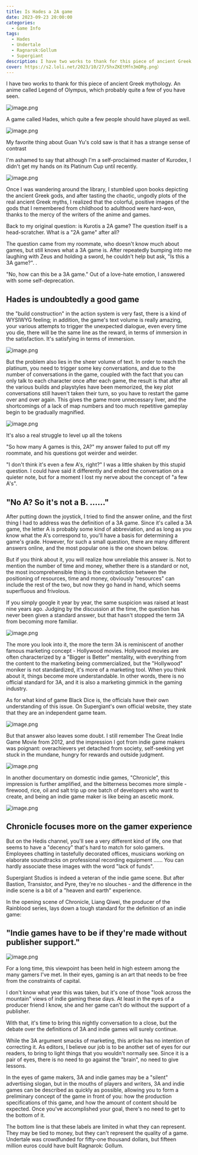 ```yaml
---
title: Is Hades a 2A game
date: 2023-09-23 20:00:00
categories:
  - Game Info
tags:
  - Hades
  - Undertale
  - Ragnarok:Gollum
  - Supergiant
description: I have two works to thank for this piece of ancient Greek mythology. An anime called Legend of Olympus, which probably quite a few of you have seen
cover: https://s2.loli.net/2023/10/27/5hxZKEtMfn3mDRg.png）
---
```


I have two works to thank for this piece of ancient Greek mythology. An anime called Legend of Olympus, which probably quite a few of you have seen.

![image.png](https://s2.loli.net/2023/10/27/bswR7oaPxq1UAJS.png)

A game called Hades, which quite a few people should have played as well.

![image.png](https://s2.loli.net/2023/10/27/5hxZKEtMfn3mDRg.png)

My favorite thing about Guan Yu's cold saw is that it has a strange sense of contrast

I'm ashamed to say that although I'm a self-proclaimed master of Kurodex, I didn't get my hands on its Platinum Cup until recently.

![image.png](https://s2.loli.net/2023/10/27/QHsgkqLTPMzUate.png)

Once I was wandering around the library, I stumbled upon books depicting the ancient Greek gods, and after tasting the chaotic, ungodly plots of the real ancient Greek myths, I realized that the colorful, positive images of the gods that I remembered from childhood to adulthood were hard-won, thanks to the mercy of the writers of the anime and games.

Back to my original question: is Kurotis a 2A game? The question itself is a head-scratcher. What is a "2A game" after all?

The question came from my roommate, who doesn't know much about games, but still knows what a 3A game is. After repeatedly bumping into me laughing with Zeus and holding a sword, he couldn't help but ask, "Is this a 3A game?". .

"No, how can this be a 3A game." Out of a love-hate emotion, I answered with some self-deprecation.


## Hades is undoubtedly a good game 

the "build construction" in the action system is very fast, there is a kind of WYSIWYG feeling; in addition, the game's text volume is really amazing, your various attempts to trigger the unexpected dialogue, even every time you die, there will be the same line as the reward, in terms of immersion in the satisfaction. It's satisfying in terms of immersion.

![image.png](https://s2.loli.net/2023/10/27/ewohk8B3U1aDIQS.png)

But the problem also lies in the sheer volume of text. In order to reach the platinum, you need to trigger some key conversations, and due to the number of conversations in the game, coupled with the fact that you can only talk to each character once after each game, the result is that after all the various builds and playstyles have been memorized, the key plot conversations still haven't taken their turn, so you have to restart the game over and over again. This gives the game more unnecessary liver, and the shortcomings of a lack of map numbers and too much repetitive gameplay begin to be gradually magnified.

![image.png](https://s2.loli.net/2023/10/27/JW4xMT5KEXjLVU2.png)

It's also a real struggle to level up all the tokens

"So how many A games is this, 2A?" my answer failed to put off my roommate, and his questions got weirder and weirder.

"I don't think it's even a few A's, right?" I was a little shaken by this stupid question. I could have said it differently and ended the conversation on a quieter note, but for a moment I lost my nerve about the concept of "a few A's".


## "No A? So it's not a B. ......"

After putting down the joystick, I tried to find the answer online, and the first thing I had to address was the definition of a 3A game. Since it's called a 3A game, the letter A is probably some kind of abbreviation, and as long as you know what the A's correspond to, you'll have a basis for determining a game's grade. However, for such a small question, there are many different answers online, and the most popular one is the one shown below.

But if you think about it, you will realize how unreliable this answer is. Not to mention the number of time and money, whether there is a standard or not, the most incomprehensible thing is the contradiction between the positioning of resources, time and money, obviously "resources" can include the rest of the two, but now they go hand in hand, which seems superfluous and frivolous.

If you simply google it year by year, the same suspicion was raised at least nine years ago. Judging by the discussion at the time, the question has never been given a standard answer, but that hasn't stopped the term 3A from becoming more familiar.

![image.png](https://s2.loli.net/2023/10/27/myul9xzVjMsehLA.png)

The more you look into it, the more the term 3A is reminiscent of another famous marketing concept - Hollywood movies. Hollywood movies are often characterized by a "Bigger is Better" mentality, with everything from the content to the marketing being commercialized, but the "Hollywood" moniker is not standardized, it's more of a marketing tool. When you think about it, things become more understandable. In other words, there is no official standard for 3A, and it is also a marketing gimmick in the gaming industry.

As for what kind of game Black Dice is, the officials have their own understanding of this issue. On Supergiant's own official website, they state that they are an independent game team.

![image.png](https://s2.loli.net/2023/10/27/SU4lG1wq7cnREva.png)

But that answer also leaves some doubt. I still remember The Great Indie Game Movie from 2012, and the impression I got from indie game makers was poignant: overachievers yet detached from society, self-seeking yet stuck in the mundane, hungry for rewards and outside judgment.

![image.png](https://s2.loli.net/2023/10/27/DJ1uzsNEheCiMpP.png)

In another documentary on domestic indie games, "Chronicle", this impression is further amplified, and the bitterness becomes more simple - firewood, rice, oil and salt trip up one batch of developers who want to create, and being an indie game maker is like being an ascetic monk.

![image.png](https://s2.loli.net/2023/10/27/7Gcek1wsxIqutWo.png)


## Chronicle focuses more on the gamer experience

But on the Hedis channel, you'll see a very different kind of life, one that seems to have a "decency" that's hard to match for solo gamers. Employees chatting in tastefully decorated offices, musicians working on elaborate soundtracks on professional recording equipment ...... You can hardly associate these images with the word "lack of funds".

Supergiant Studios is indeed a veteran of the indie game scene. But after Bastion, Transistor, and Pyre, they're no slouches - and the difference in the indie scene is a bit of a "heaven and earth" experience.

In the opening scene of Chronicle, Liang Qiwei, the producer of the Rainblood series, lays down a tough standard for the definition of an indie game:


## "Indie games have to be if they're made without publisher support."

![image.png](https://s2.loli.net/2023/10/27/lxw915ERONLHAyQ.png)

For a long time, this viewpoint has been held in high esteem among the many gamers I've met. In their eyes, gaming is an art that needs to be free from the constraints of capital.

I don't know what year this was taken, but it's one of those "look across the mountain" views of indie gaming these days. At least in the eyes of a producer friend I know, she and her game can't do without the support of a publisher.

With that, it's time to bring this nightly conversation to a close, but the debate over the definitions of 3A and indie games will surely continue.

While the 3A argument smacks of marketing, this article has no intention of correcting it. As editors, I believe our job is to be another set of eyes for our readers, to bring to light things that you wouldn't normally see. Since it is a pair of eyes, there is no need to go against the "brain", no need to give lessons.

In the eyes of game makers, 3A and indie games may be a "silent" advertising slogan, but in the mouths of players and writers, 3A and indie games can be described as quickly as possible, allowing you to form a preliminary concept of the game in front of you: how the production specifications of this game, and how the amount of content should be expected. Once you've accomplished your goal, there's no need to get to the bottom of it.

The bottom line is that these labels are limited in what they can represent. They may be tied to money, but they can't represent the quality of a game. Undertale was crowdfunded for fifty-one thousand dollars, but fifteen million euros could have built Ragnarok: Gollum.
